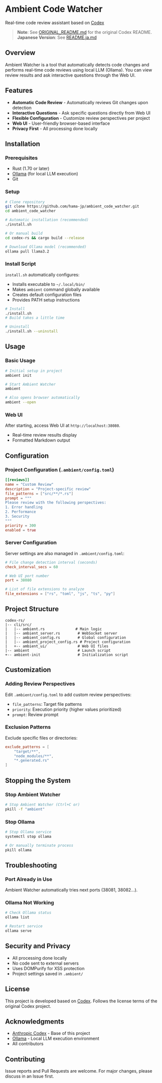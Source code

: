 # Ambient Code Watcher

Real-time code review assistant based on [Codex](https://github.com/anthropics/codex)

> **Note**: See [ORIGINAL_README.md](ORIGINAL_README.md) for the original Codex README.
> **Japanese Version**: See [README.ja.md](README.ja.md)

## Overview

Ambient Watcher is a tool that automatically detects code changes and performs real-time code reviews using local LLM (Ollama). You can view review results and ask interactive questions through the Web UI.

## Features

- **Automatic Code Review** - Automatically reviews Git changes upon detection
- **Interactive Questions** - Ask specific questions directly from Web UI  
- **Flexible Configuration** - Customize review perspectives per project
- **Web UI** - User-friendly browser-based interface
- **Privacy First** - All processing done locally

## Installation

### Prerequisites

- Rust (1.70 or later)
- [Ollama](https://ollama.ai/) (for local LLM execution)
- Git

### Setup

```bash
# Clone repository
git clone https://github.com/hama-jp/ambient_code_watcher.git
cd ambient_code_watcher

# Automatic installation (recommended)
./install.sh

# Or manual build
cd codex-rs && cargo build --release

# Download Ollama model (recommended)
ollama pull llama3.2
```

### Install Script

`install.sh` automatically configures:

- Installs executable to `~/.local/bin/`
- Makes `ambient` command globally available  
- Creates default configuration files
- Provides PATH setup instructions

```bash
# Install
./install.sh
# Build takes a little time

# Uninstall  
./install.sh --uninstall
```

## Usage

### Basic Usage

```bash
# Initial setup in project
ambient init

# Start Ambient Watcher
ambient

# Also opens browser automatically
ambient --open
```

### Web UI

After starting, access Web UI at `http://localhost:38080`.

- Real-time review results display
- Formatted Markdown output

## Configuration

### Project Configuration (`.ambient/config.toml`)

```toml
[[reviews]]
name = "Custom Review"
description = "Project-specific review"
file_patterns = ["src/**/*.rs"]
prompt = """
Please review with the following perspectives:
1. Error handling
2. Performance
3. Security
"""
priority = 300
enabled = true
```

### Server Configuration

Server settings are also managed in `.ambient/config.toml`:

```toml
# File change detection interval (seconds)
check_interval_secs = 60

# Web UI port number
port = 38080

# List of file extensions to analyze
file_extensions = ["rs", "toml", "js", "ts", "py"]
```

## Project Structure

```
codex-rs/
|-- cli/src/
|   |-- ambient.rs              # Main logic
|   |-- ambient_server.rs        # WebSocket server  
|   |-- ambient_config.rs        # Global configuration
|   |-- ambient_project_config.rs # Project configuration
|   +-- ambient_ui/              # Web UI files
|-- ambient                      # Launch script
+-- ambient-init                 # Initialization script
```

## Customization

### Adding Review Perspectives

Edit `.ambient/config.toml` to add custom review perspectives:

- `file_patterns`: Target file patterns
- `priority`: Execution priority (higher values prioritized)
- `prompt`: Review prompt

### Exclusion Patterns

Exclude specific files or directories:

```toml
exclude_patterns = [
    "target/**",
    "node_modules/**",
    "*.generated.rs"
]
```

## Stopping the System

### Stop Ambient Watcher

```bash
# Stop Ambient Watcher (Ctrl+C or)
pkill -f "ambient"
```

### Stop Ollama

```bash
# Stop Ollama service
systemctl stop ollama

# Or manually terminate process
pkill ollama
```

## Troubleshooting

### Port Already in Use
Ambient Watcher automatically tries next ports (38081, 38082...).

### Ollama Not Working

```bash
# Check Ollama status
ollama list

# Restart service
ollama serve
```

## Security and Privacy

- All processing done locally
- No code sent to external servers
- Uses DOMPurify for XSS protection
- Project settings saved in `.ambient/`

## License

This project is developed based on [Codex](https://github.com/anthropics/codex).
Follows the license terms of the original Codex project.

## Acknowledgments

- [Anthropic Codex](https://github.com/anthropics/codex) - Base of this project
- [Ollama](https://ollama.ai/) - Local LLM execution environment
- All contributors

## Contributing

Issue reports and Pull Requests are welcome. For major changes, please discuss in an Issue first.